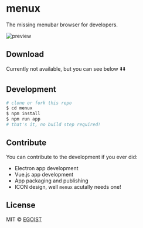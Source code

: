# menux

The missing menubar browser for developers.

![preview](http://ww4.sinaimg.cn/large/a15b4afegw1f4adfm0ir4j21h210ydvc)

## Download

Currently not available, but you can see below ⬇️⬇️

## Development

```bash
# clone or fork this repo
$ cd menux
$ npm install
$ npm run app
# that's it, no build step required!
```

## Contribute

You can contribute to the development if you ever did:

- Electron app development
- Vue.js app development
- App packaging and publishing
- ICON design, well `menux` acutally needs one!


## License

MIT &copy; [EGOIST](https://github.com/egoist)
